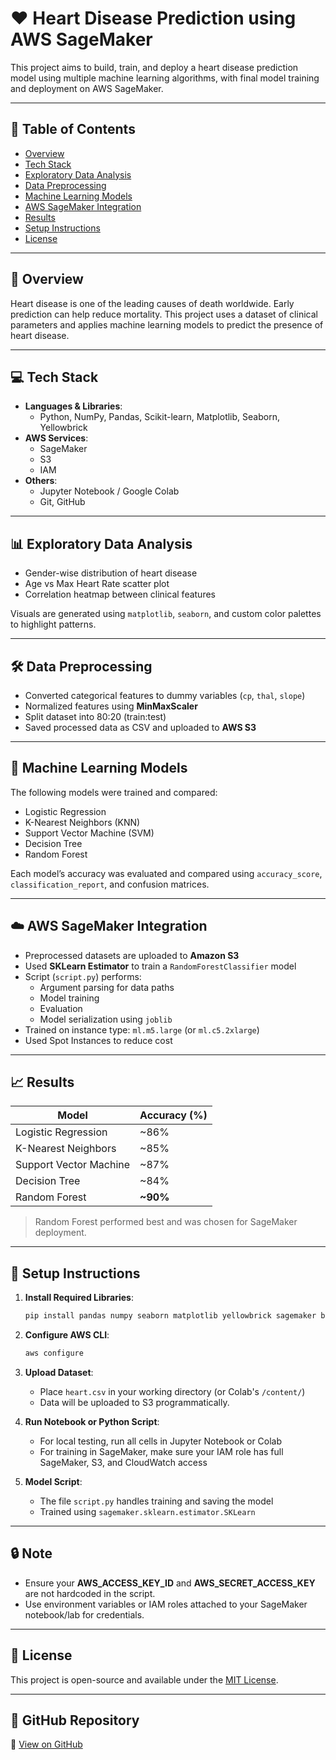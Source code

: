 # ❤️ Heart Disease Prediction using AWS SageMaker

This project aims to build, train, and deploy a heart disease prediction model using multiple machine learning algorithms, with final model training and deployment on AWS SageMaker.

---

## 📌 Table of Contents
- [Overview](#overview)
- [Tech Stack](#tech-stack)
- [Exploratory Data Analysis](#exploratory-data-analysis)
- [Data Preprocessing](#data-preprocessing)
- [Machine Learning Models](#machine-learning-models)
- [AWS SageMaker Integration](#aws-sagemaker-integration)
- [Results](#results)
- [Setup Instructions](#setup-instructions)
- [License](#license)

---

## 📖 Overview

Heart disease is one of the leading causes of death worldwide. Early prediction can help reduce mortality. This project uses a dataset of clinical parameters and applies machine learning models to predict the presence of heart disease.

---

## 💻 Tech Stack

- **Languages & Libraries**:
  - Python, NumPy, Pandas, Scikit-learn, Matplotlib, Seaborn, Yellowbrick
- **AWS Services**:
  - SageMaker
  - S3
  - IAM
- **Others**:
  - Jupyter Notebook / Google Colab
  - Git, GitHub

---

## 📊 Exploratory Data Analysis

- Gender-wise distribution of heart disease
- Age vs Max Heart Rate scatter plot
- Correlation heatmap between clinical features

Visuals are generated using `matplotlib`, `seaborn`, and custom color palettes to highlight patterns.

---

## 🛠️ Data Preprocessing

- Converted categorical features to dummy variables (`cp`, `thal`, `slope`)
- Normalized features using **MinMaxScaler**
- Split dataset into 80:20 (train:test)
- Saved processed data as CSV and uploaded to **AWS S3**

---

## 🤖 Machine Learning Models

The following models were trained and compared:
- Logistic Regression
- K-Nearest Neighbors (KNN)
- Support Vector Machine (SVM)
- Decision Tree
- Random Forest

Each model’s accuracy was evaluated and compared using `accuracy_score`, `classification_report`, and confusion matrices.

---

## ☁️ AWS SageMaker Integration

- Preprocessed datasets are uploaded to **Amazon S3**
- Used **SKLearn Estimator** to train a `RandomForestClassifier` model
- Script (`script.py`) performs:
  - Argument parsing for data paths
  - Model training
  - Evaluation
  - Model serialization using `joblib`
- Trained on instance type: `ml.m5.large` (or `ml.c5.2xlarge`)
- Used Spot Instances to reduce cost

---

## 📈 Results

| Model                 | Accuracy (%) |
|----------------------|--------------|
| Logistic Regression  | ~86%         |
| K-Nearest Neighbors  | ~85%         |
| Support Vector Machine | ~87%       |
| Decision Tree        | ~84%         |
| Random Forest        | **~90%**     |

> Random Forest performed best and was chosen for SageMaker deployment.

---

## 🚀 Setup Instructions

1. **Install Required Libraries**:
    ```bash
    pip install pandas numpy seaborn matplotlib yellowbrick sagemaker boto3
    ```

2. **Configure AWS CLI**:
    ```bash
    aws configure
    ```

3. **Upload Dataset**:
    - Place `heart.csv` in your working directory (or Colab's `/content/`)
    - Data will be uploaded to S3 programmatically.

4. **Run Notebook or Python Script**:
    - For local testing, run all cells in Jupyter Notebook or Colab
    - For training in SageMaker, make sure your IAM role has full SageMaker, S3, and CloudWatch access

5. **Model Script**:
    - The file `script.py` handles training and saving the model
    - Trained using `sagemaker.sklearn.estimator.SKLearn`

---

## 🔒 Note

- Ensure your **AWS_ACCESS_KEY_ID** and **AWS_SECRET_ACCESS_KEY** are not hardcoded in the script.
- Use environment variables or IAM roles attached to your SageMaker notebook/lab for credentials.

---

## 📄 License

This project is open-source and available under the [MIT License](LICENSE).

---

## 🔗 GitHub Repository

📁 [View on GitHub](https://github.com/teesha03/BroadBand_Billing)

